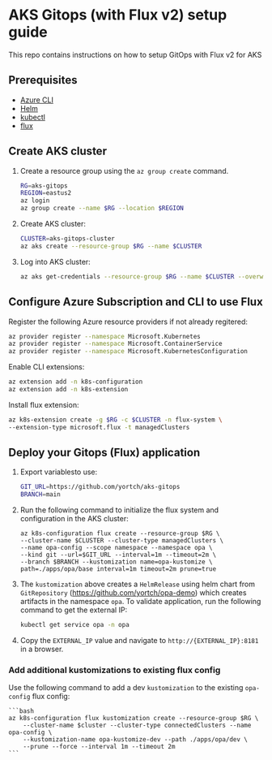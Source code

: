 # AKS Gitops (with Flux v2) setup guide

This repo contains instructions on how to setup GitOps with Flux v2 for AKS

## Prerequisites
* [Azure CLI](https://learn.microsoft.com/en-us/cli/azure/)
* [Helm](https://helm.sh/docs/intro/install/)
* [kubectl](https://kubernetes.io/docs/tasks/tools/)
* [flux](https://fluxcd.io/flux/installation/)


## Create AKS cluster

1. Create a resource group using the `az group create` command.

    ```bash
    RG=aks-gitops
    REGION=eastus2
    az login
    az group create --name $RG --location $REGION
    ```

1. Create AKS cluster:
    ```bash
    CLUSTER=aks-gitops-cluster
    az aks create --resource-group $RG --name $CLUSTER
    ```
    
1. Log into AKS cluster:
    ```bash
    az aks get-credentials --resource-group $RG --name $CLUSTER --overwrite-existing
    ```

## Configure Azure Subscription and CLI to use Flux 

Register the following Azure resource providers if not already regitered:

```bash
az provider register --namespace Microsoft.Kubernetes
az provider register --namespace Microsoft.ContainerService
az provider register --namespace Microsoft.KubernetesConfiguration
```

Enable CLI extensions:

```bash
az extension add -n k8s-configuration
az extension add -n k8s-extension
```

Install flux extension: 

```bash
az k8s-extension create -g $RG -c $CLUSTER -n flux-system \
--extension-type microsoft.flux -t managedClusters
```

## Deploy your Gitops (Flux) application

1. Export variablesto use:

    ```bash
    GIT_URL=https://github.com/yortch/aks-gitops
    BRANCH=main
    ```

1. Run the following command to initialize the flux system and configuration in the AKS cluster:

    ```
    az k8s-configuration flux create --resource-group $RG \
    --cluster-name $CLUSTER --cluster-type managedClusters \
    --name opa-config --scope namespace --namespace opa \
    --kind git --url=$GIT_URL --interval=1m --timeout=2m \
    --branch $BRANCH --kustomization name=opa-kustomize \
    path=./apps/opa/base interval=1m timeout=2m prune=true
    ```

1. The `kustomization` above creates a `HelmRelease` using helm chart from `GitRepository` (https://github.com/yortch/opa-demo) which creates artifacts in the namespace `opa`. To validate application, run the following command to get the external IP:

   ```bash
   kubectl get service opa -n opa
   ```

1. Copy the `EXTERNAL_IP` value and navigate to `http://{EXTERNAL_IP}:8181` in a browser.

### Add additional kustomizations to existing flux config

Use the following command to add a dev `kustomization` to the existing `opa-config` flux config:

    ```bash
    az k8s-configuration flux kustomization create --resource-group $RG \
        --cluster-name $cluster --cluster-type connectedClusters --name opa-config \
        --kustomization-name opa-kustomize-dev --path ./apps/opa/dev \
        --prune --force --interval 1m --timeout 2m
    ```